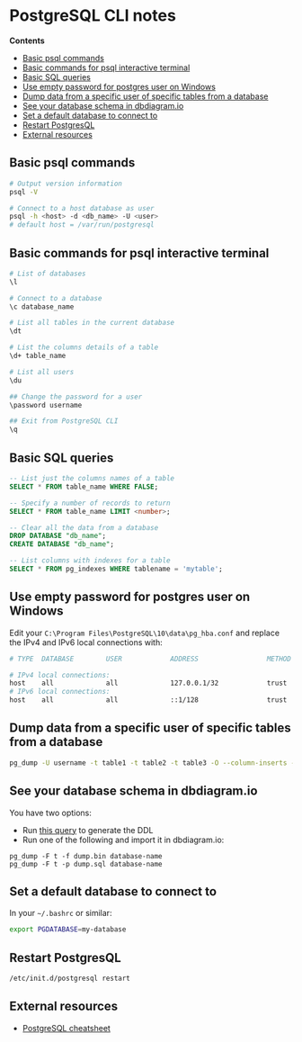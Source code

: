 # PostgreSQL CLI notes

<!-- START doctoc generated TOC please keep comment here to allow auto update -->
<!-- DON'T EDIT THIS SECTION, INSTEAD RE-RUN doctoc TO UPDATE -->
**Contents**

- [Basic psql commands](#basic-psql-commands)
- [Basic commands for psql interactive terminal](#basic-commands-for-psql-interactive-terminal)
- [Basic SQL queries](#basic-sql-queries)
- [Use empty password for postgres user on Windows](#use-empty-password-for-postgres-user-on-windows)
- [Dump data from a specific user of specific tables from a database](#dump-data-from-a-specific-user-of-specific-tables-from-a-database)
- [See your database schema in dbdiagram.io](#see-your-database-schema-in-dbdiagramio)
- [Set a default database to connect to](#set-a-default-database-to-connect-to)
- [Restart PostgresQL](#restart-postgresql)
- [External resources](#external-resources)

<!-- END doctoc generated TOC please keep comment here to allow auto update -->

## Basic psql commands

```sh
# Output version information
psql -V

# Connect to a host database as user
psql -h <host> -d <db_name> -U <user>
# default host = /var/run/postgresql
```

## Basic commands for psql interactive terminal

```sh
# List of databases
\l

# Connect to a database
\c database_name

# List all tables in the current database
\dt

# List the columns details of a table
\d+ table_name

# List all users
\du

## Change the password for a user
\password username

## Exit from PostgreSQL CLI
\q
```

## Basic SQL queries

```sql
-- List just the columns names of a table
SELECT * FROM table_name WHERE FALSE;

-- Specify a number of records to return
SELECT * FROM table_name LIMIT <number>;

-- Clear all the data from a database
DROP DATABASE "db_name";
CREATE DATABASE "db_name";

-- List columns with indexes for a table
SELECT * FROM pg_indexes WHERE tablename = 'mytable';
```

## Use empty password for postgres user on Windows

Edit your `C:\Program Files\PostgreSQL\10\data\pg_hba.conf` and
replace the IPv4 and IPv6 local connections with:
```sh
# TYPE  DATABASE        USER            ADDRESS                 METHOD

# IPv4 local connections:
host    all             all             127.0.0.1/32            trust
# IPv6 local connections:
host    all             all             ::1/128                 trust
```

## Dump data from a specific user of specific tables from a database

```sh
pg_dump -U username -t table1 -t table2 -t table3 -O --column-inserts --data-only database_name
```

## See your database schema in dbdiagram.io

You have two options:

* Run [this query](https://github.com/matthewoldham/dbdiagram.io-ddl-queries/blob/master/sql/postgresql.sql) to generate the DDL
* Run one of the following and import it in dbdiagram.io:
```
pg_dump -F t -f dump.bin database-name
pg_dump -F t -p dump.sql database-name
```

## Set a default database to connect to

In your `~/.bashrc` or similar:

```sh
export PGDATABASE=my-database
```

## Restart PostgresQL

```sh
/etc/init.d/postgresql restart
```

## External resources

* [PostgreSQL cheatsheet](https://gist.github.com/Kartones/dd3ff5ec5ea238d4c546)
